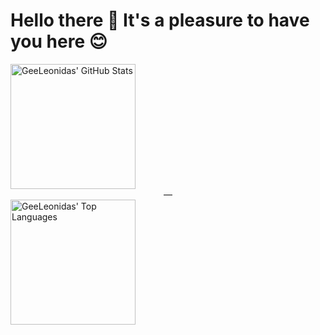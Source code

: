 # Hello there 👋 It's a pleasure to have you here 😊

<a href="https://github.com/anuraghazra/github-readme-stats">
  <img height=200 align="center" src="https://github-readme-stats.vercel.app/api?username=geeleonidas&theme=tokyonight" alt="GeeLeonidas' GitHub Stats" />
</a>
<center>—</center>
<a href="https://github.com/anuraghazra/convoychat">
  <img height=200 align="center" src="https://github-readme-stats.vercel.app/api/top-langs/?username=geeleonidas&theme=tokyonight&layout=donut" alt="GeeLeonidas' Top Languages" />
</a>
